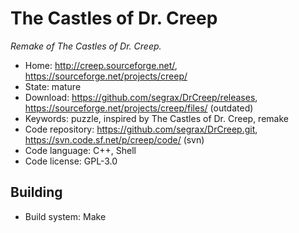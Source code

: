 # The Castles of Dr. Creep

_Remake of The Castles of Dr. Creep._

- Home: http://creep.sourceforge.net/, https://sourceforge.net/projects/creep/
- State: mature
- Download: https://github.com/segrax/DrCreep/releases, https://sourceforge.net/projects/creep/files/ (outdated)
- Keywords: puzzle, inspired by The Castles of Dr. Creep, remake
- Code repository: https://github.com/segrax/DrCreep.git, https://svn.code.sf.net/p/creep/code/ (svn)
- Code language: C++, Shell
- Code license: GPL-3.0

## Building

- Build system: Make
